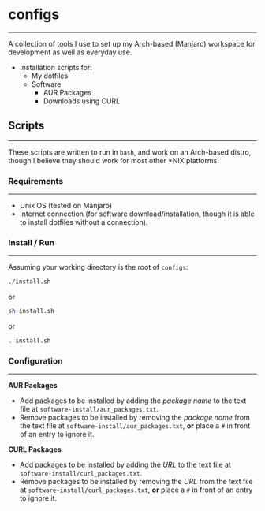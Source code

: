 # configs

<hr>

A collection of tools I use to set up my Arch-based (Manjaro) workspace for development as well as everyday use.

- Installation scripts for: 
  - My dotfiles
  - Software
    - AUR Packages
    - Downloads using CURL

## Scripts

<hr>

These scripts are written to run in ``bash``, and work on an Arch-based distro, though I believe they should work for most other \*NIX platforms. 


### Requirements

<hr>

- Unix OS (tested on Manjaro)
- Internet connection (for software download/installation, though it is able to install dotfiles without a connection).

### Install / Run

<hr>

Assuming your working directory is the root of ``configs``:

```bash
./install.sh
```

or
```bash
sh install.sh
```
or
```bash
. install.sh
```

### Configuration

<hr>  

**AUR Packages**

- Add packages to be installed by adding the *package name* to the text file at ``software-install/aur_packages.txt``.
- Remove packages to be installed by removing the *package name* from the text file at ``software-install/aur_packages.txt``, **or** place a ``#`` in front of an entry to ignore it.

**CURL Packages**

- Add packages to be installed by adding the *URL* to the text file at ``software-install/curl_packages.txt``.
- Remove packages to be installed by removing the *URL* from the text file at ``software-install/curl_packages.txt``, **or** place a ``#`` in front of an entry to ignore it.
